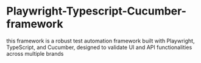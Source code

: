 # Playwright-Typescript-Cucumber-framework
this framework is a robust test automation framework built with Playwright, TypeScript, and Cucumber, designed to validate UI and API functionalities across multiple brands
